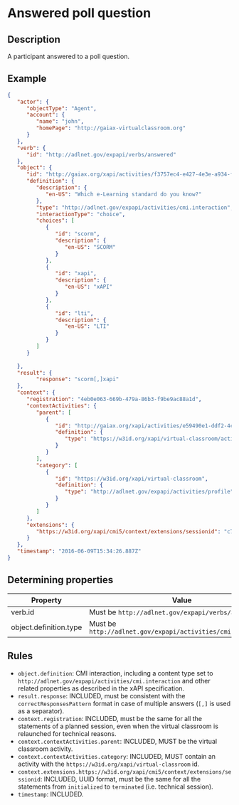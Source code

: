 # Answered poll question

## Description

A participant answered to a poll question.

## Example

```json
{
   "actor": {
      "objectType": "Agent",
      "account": {
         "name": "john",
         "homePage": "http://gaiax-virtualclassroom.org"
      }
   },
   "verb": {
      "id": "http://adlnet.gov/expapi/verbs/answered"
   },
   "object": {
      "id": "http://gaiax.org/xapi/activities/f3757ec4-e427-4e3e-a934-fbccdd440a32",
      "definition": {
         "description": {
            "en-US": "Which e-Learning standard do you know?"
         },
         "type": "http://adlnet.gov/expapi/activities/cmi.interaction",
         "interactionType": "choice",
         "choices": [
            {
               "id": "scorm", 
               "description": {
                  "en-US": "SCORM"
               }
            },
            {
               "id": "xapi", 
               "description": {
                  "en-US": "xAPI"
               }
            },
            {
               "id": "lti", 
               "description": {
                  "en-US": "LTI"
               }
            }
         ]
      }
        
   },
   "result": {
         "response": "scorm[,]xapi"
   },
   "context": {
      "registration": "4eb0e063-669b-479a-86b3-f9be9ac88a1d",
      "contextActivities": {
         "parent": [
            {
               "id": "http://gaiax.org/xapi/activities/e59490e1-ddf2-4c43-bfdc-14e274abc106",
               "definition": {
                  "type": "https://w3id.org/xapi/virtual-classroom/activity-types/virtual-classroom"
               }
            }
         ],
         "category": [
            {
               "id": "https://w3id.org/xapi/virtual-classroom",
               "definition": {
                  "type": "http://adlnet.gov/expapi/activities/profile"
               }
            }
         ]
      },
      "extensions": {
         "https://w3id.org/xapi/cmi5/context/extensions/sessionid": "c7b6f0a9-482c-4c03-acc1-548289126963"
      }
   },
   "timestamp": "2016-06-09T15:34:26.887Z"
}
```

## Determining properties

| Property  | Value         |
|----------------|-----------------|
| verb.id | Must be `http://adlnet.gov/expapi/verbs/answered` |
| object.definition.type | Must be `http://adlnet.gov/expapi/activities/cmi.interaction` |

## Rules

- `object.definition`: CMI interaction, including a content type set to `http://adlnet.gov/expapi/activities/cmi.interaction` and other related properties as described in the xAPI specification.
- `result.response`: INCLUDED, must be consistent with the `correctResponsesPattern` format in case of multiple answers (`[,]` is used as a separator).
- `context.registration`: INCLUDED, must be the same for all the statements of a planned session, even when the virtual classroom is relaunched for technical reasons.
- `context.contextActivities.parent`: INCLUDED, MUST be the virtual classroom activity.
- `context.contextActivities.category`: INCLUDED, MUST contain an activity with the `https://w3id.org/xapi/virtual-classroom` id.
- `context.extensions.https://w3id.org/xapi/cmi5/context/extensions/sessionid`: INCLUDED, UUID format, must be the same for all the statements from `initialized` to `terminated` (i.e. technical session).
- `timestamp`: INCLUDED.
